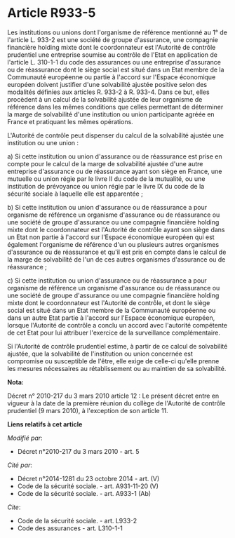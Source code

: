 # Article R933-5

Les institutions ou unions dont l'organisme de référence mentionné au 1° de l'article L. 933-2 est une société de groupe
d'assurance, une compagnie financière holding mixte dont le coordonnateur est l'Autorité de contrôle prudentiel une
entreprise soumise au contrôle de l'Etat en application de l'article L. 310-1-1 du code des assurances ou une entreprise
d'assurance ou de réassurance dont le siège social est situé dans un Etat membre de la Communauté européenne ou partie à
l'accord sur l'Espace économique européen doivent justifier d'une solvabilité ajustée positive selon des modalités définies
aux articles R. 933-2 à R. 933-4. Dans ce but, elles procèdent à un calcul de la solvabilité ajustée de leur organisme de
référence dans les mêmes conditions que celles permettant de déterminer la marge de solvabilité d'une institution ou union
participante agréée en France et pratiquant les mêmes opérations.

L'Autorité de contrôle peut dispenser du calcul de la solvabilité ajustée une institution ou une union : 

a) Si cette institution ou union d'assurance ou de réassurance est prise en compte pour le calcul de la marge de solvabilité
ajustée d'une autre entreprise d'assurance ou de réassurance ayant son siège en France, une mutuelle ou union régie par le
livre II du code de la mutualité, ou une institution de prévoyance ou union régie par le livre IX du code de la sécurité
sociale à laquelle elle est apparentée ; 

b) Si cette institution ou union d'assurance ou de réassurance a pour organisme de référence un organisme d'assurance ou de
réassurance ou une société de groupe d'assurance ou une compagnie financière holding mixte dont le coordonnateur est
l'Autorité de contrôle ayant son siège dans un Etat non partie à l'accord sur l'Espace économique européen qui est également
l'organisme de référence d'un ou plusieurs autres organismes d'assurance ou de réassurance et qu'il est pris en compte dans
le calcul de la marge de solvabilité de l'un de ces autres organismes d'assurance ou de réassurance ; 

c) Si cette institution ou union d'assurance ou de réassurance a pour organisme de référence un organisme d'assurance ou de
réassurance ou une société de groupe d'assurance ou une compagnie financière holding mixte dont le coordonnateur est
l'Autorité de contrôle, et dont le siège social est situé dans un Etat membre de la Communauté européenne ou dans un autre
Etat partie à l'accord sur l'Espace économique européen, lorsque l'Autorité de contrôle a conclu un accord avec l'autorité
compétente de cet Etat pour lui attribuer l'exercice de la surveillance complémentaire. 

Si l'Autorité de contrôle prudentiel estime, à partir de ce calcul de solvabilité ajustée, que la solvabilité de
l'institution ou union concernée est compromise ou susceptible de l'être, elle exige de celle-ci qu'elle prenne les mesures
nécessaires au rétablissement ou au maintien de sa solvabilité.

**Nota:**

Décret n° 2010-217 du 3 mars 2010 article 12 : Le présent décret entre en vigueur à la date de la première réunion du collège
de l'Autorité de contrôle prudentiel (9 mars 2010), à l'exception de son article 11.

**Liens relatifs à cet article**

_Modifié par_:

  - Décret n°2010-217 du 3 mars 2010 - art. 5

_Cité par_:

  - Décret n°2014-1281 du 23 octobre 2014 - art. (V)
  - Code de la sécurité sociale. - art. A931-11-20 (V)
  - Code de la sécurité sociale. - art. A933-1 (Ab)

_Cite_:

  - Code de la sécurité sociale. - art. L933-2
  - Code des assurances - art. L310-1-1
